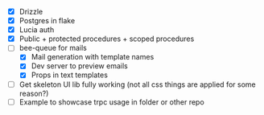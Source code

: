 - [x] Drizzle
- [x] Postgres in flake
- [x] Lucia auth
- [x] Public + protected procedures + scoped procedures
- [ ] bee-queue for mails
    - [x] Mail generation with template names
    - [x] Dev server to preview emails
    - [x] Props in text templates
- [ ] Get skeleton UI lib fully working (not all css things are applied for some reason?)
- [ ] Example to showcase trpc usage in folder or other repo
